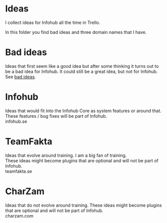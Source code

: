 # Ideas
I collect ideas for Infohub all the time in Trello.

In this folder you find bad ideas and three domain names that I have.

# Bad ideas
Ideas that first seem like a good idea but after some thinking it turns out to be a bad idea for Infohub.
It could still be a great idea, but not for Infohub.
See [bad ideas](main,idea_bad).

# Infohub
Ideas that would fit into the Infohub Core as system features or around that.
These features / bug fixes will be part of Infohub.  
infohub.se

# TeamFakta
Ideas that evolve around training. I am a big fan of training.  
These ideas might become plugins that are optional and will not be part of Infohub.  
teamfakta.se

# CharZam
Ideas that do not evolve around training.
These ideas might become plugins that are optional and will not be part of Infohub.  
charzam.com
